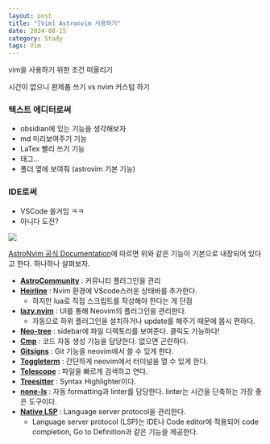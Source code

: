 ```yaml
---
layout: post
title: "[Vim] Astronvim 사용하기"
date: 2024-08-15
category: Study
tags: Vim
---
```


vim을 사용하기 위한 조건 떠올리기

시간이 없으니 완제품 쓰기 vs nvim 커스텀 하기
### 텍스트 에디터로써

- obsidian에 있는 기능을 생각해보자
- md 미리보여주기 기능
- LaTex 빨리 쓰기 기능
- 태그... 
- 폴더 옆에 보여줘 (astrovim 기본 기능)

### IDE로써

- VSCode 쓸거임 ㅋㅋ
- 아니다 도전?


![](https://i.imgur.com/VDYo8L2.png)

[AstroNvim 공식 Documentation](https://docs.astronvim.com/)에 따르면 위와 같은 기능이 기본으로 내장되어 있다고 한다. 하나하나 살펴보자.

- [**AstroCommunity**](https://github.com/AstroNvim/astrocommunity) : 커뮤니티 플러그인을 관리
- [**Heirline**](https://github.com/rebelot/heirline.nvim) : Nvim 환경에 VScode스러운 상태바를 추가한다.
	- 하지만 lua로 직접 스크립트를 작성해야 한다는 게 단점
- [**lazy.nvim**](https://github.com/folke/lazy.nvim) : UI를 통해 Neovim의 플러그인을 관리한다.
	- 자동으로 하위 플러그인을 설치하거나 update를 해주기 때문에 몹시 편하다.
- [**Neo-tree**](https://github.com/nvim-neo-tree/neo-tree.nvim) : sidebar에 파일 디렉토리를 보여준다. 클릭도 가능하다!
- [**Cmp**](https://github.com/hrsh7th/nvim-cmp) : 코드 자동 생성 기능을 담당한다. 없으면 곤란하다.
- [**Gitsigns**](https://github.com/lewis6991/gitsigns.nvim) : Git 기능을 neovim에서 쓸 수 있게 한다.
- [**Toggleterm**](https://github.com/akinsho/toggleterm.nvim) : 간단하게 neovim에서 터미널을 열 수 있게 한다.
- [**Telescope**](https://github.com/nvim-telescope/telescope.nvim) : 파일을 빠르게 검색하고 연다.
- [**Treesitter**](https://github.com/nvim-treesitter/nvim-treesitter) : Syntax Highlighter이다.
- [**none-ls**](https://github.com/nvimtools/none-ls.nvim) : 자동 formatting과 linter를 담당한다. linter는 시간을 단축하는 가장 좋은 도구이다.
- [**Native LSP**](https://github.com/neovim/nvim-lspconfig) : Language server protocol을 관리한다.
	- Language server protocol (LSP)는 IDE나 Code editor에 적용되어 code completion, Go to Definition과 같은 기능을 제공한다. 
